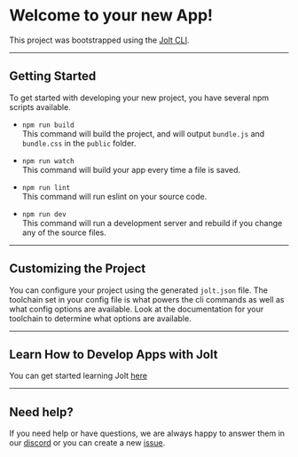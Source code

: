 # Welcome to your new App!

This project was bootstrapped using the [Jolt CLI](https://www.npmjs.com/package/@jolt/cli).

---

## Getting Started

To get started with developing your new project, you have several npm scripts available.

- `npm run build` </br>
This command will build the project, and will output `bundle.js` and `bundle.css` in the `public` folder.

- `npm run watch` </br>
This command will build your app every time a file is saved.

- `npm run lint` </br>
This command will run eslint on your source code.

- `npm run dev` </br>
This command will run a development server and rebuild if you change any of the source files.

---

## Customizing the Project

You can configure your project using the generated `jolt.json` file.
The toolchain set in your config file is what powers the cli commands as well as what config options are available.
Look at the documentation for your toolchain to determine what options are available.


---

## Learn How to Develop Apps with Jolt

You can get started learning Jolt [here](https://github.com/OutwalkStudios/jolt)

---

## Need help?

If you need help or have questions, we are always happy to answer them in our [discord](https://discord.gg/jMQHZkG) or you can create a new [issue](https://github.com/OutwalkStudios/jolt/issues).

